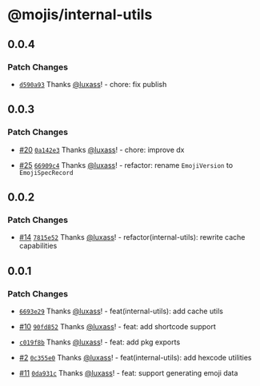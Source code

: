 # @mojis/internal-utils

## 0.0.4

### Patch Changes

- [`d590a93`](https://github.com/mojisdev/mojis/commit/d590a934db5e8de7a421ceeb08e16f924b7ca324) Thanks [@luxass](https://github.com/luxass)! - chore: fix publish

## 0.0.3

### Patch Changes

- [#20](https://github.com/mojisdev/mojis/pull/20) [`0a142e3`](https://github.com/mojisdev/mojis/commit/0a142e37870a6c4f1fb75f595ecc0c3aec207a8b) Thanks [@luxass](https://github.com/luxass)! - chore: improve dx

- [#25](https://github.com/mojisdev/mojis/pull/25) [`66909c4`](https://github.com/mojisdev/mojis/commit/66909c4e2e1f8f36a2c226ba86a61929e2b23c2c) Thanks [@luxass](https://github.com/luxass)! - refactor: rename `EmojiVersion` to `EmojiSpecRecord`

## 0.0.2

### Patch Changes

- [#14](https://github.com/mojisdev/mojis/pull/14) [`7815e52`](https://github.com/mojisdev/mojis/commit/7815e5221fdf73026c7d16e55570f8a0e1d7b981) Thanks [@luxass](https://github.com/luxass)! - refactor(internal-utils): rewrite cache capabilities

## 0.0.1

### Patch Changes

- [`6693e29`](https://github.com/mojisdev/mojis/commit/6693e29a7dc605eb7c8d872abfb817d1f4fd54c4) Thanks [@luxass](https://github.com/luxass)! - feat(internal-utils): add cache utils

- [#10](https://github.com/mojisdev/mojis/pull/10) [`90fd852`](https://github.com/mojisdev/mojis/commit/90fd85282dfd58525b9af1b5293f1387536366dc) Thanks [@luxass](https://github.com/luxass)! - feat: add shortcode support

- [`c019f8b`](https://github.com/mojisdev/mojis/commit/c019f8b68053ea0bf84e27ca716d9eb2c09155cf) Thanks [@luxass](https://github.com/luxass)! - feat: add pkg exports

- [#2](https://github.com/mojisdev/mojis/pull/2) [`0c355e0`](https://github.com/mojisdev/mojis/commit/0c355e0ded031080363f21ca8a5e9a05ea906bcc) Thanks [@luxass](https://github.com/luxass)! - feat(internal-utils): add hexcode utilities

- [#11](https://github.com/mojisdev/mojis/pull/11) [`0da931c`](https://github.com/mojisdev/mojis/commit/0da931cb4198a653ebce6fce924225306f210e83) Thanks [@luxass](https://github.com/luxass)! - feat: support generating emoji data
